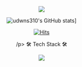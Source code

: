   <div align=center>
<img src="https://capsule-render.vercel.app/api?type=waving&height=400&color=auto&text=Welcome&fontSize=100&desc=udwns310's%20GitHub%20Profile&descAlign=58" />
	  
![udwns310's GitHub stats](https://github-readme-stats.vercel.app/api?username=udwns310&show_icons=true)]
	
[![Hits](https://hits.seeyoufarm.com/api/count/incr/badge.svg?url=https%3A%2F%2Fgithub.com%2Fudwns310&count_bg=%233D89C8&title_bg=%23555555&icon=&icon_color=%23E7E7E7&title=Hello&edge_flat=false)](https://hits.seeyoufarm.com)<p>/p>
	 🛠 Tech Stack 🛠<p></p>
<img src="https://img.shields.io/badge/C++-00599C?style=flat&logo=C%2B%2B&logoColor=white"/><p></p>

  </div>
 

<!--
**udwns310/udwns310** is a ✨ _special_ ✨ repository because its `README.md` (this file) appears on your GitHub profile.

Here are some ideas to get you started:

- 🔭 I’m currently working on ...
- 🌱 I’m currently learning ...
- 👯 I’m looking to collaborate on ...
- 🤔 I’m looking for help with ...
- 💬 Ask me about ...
- 📫 How to reach me: ...
- 😄 Pronouns: ...
- ⚡ Fun fact: ...
-->
